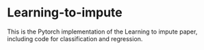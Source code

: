 # Learning-to-impute
This is the Pytorch implementation of the Learning to impute paper, including code for classification and regression.
